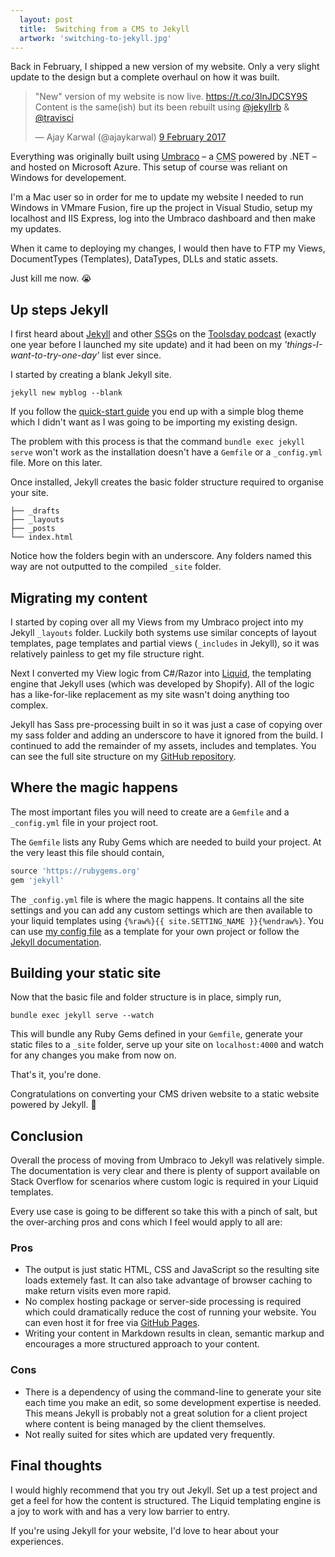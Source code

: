 ```yaml
---
  layout: post
  title:  Switching from a CMS to Jekyll
  artwork: 'switching-to-jekyll.jpg'
---
```


Back in February, I shipped a new version of my website. Only a very slight update to the design but a complete overhaul on how it was built.

<blockquote class="twitter-tweet" data-lang="en-gb"><p lang="en" dir="ltr">&quot;New&quot; version of my website is now live. <a href="https://t.co/3lnJDCSY9S">https://t.co/3lnJDCSY9S</a><br>Content is the same(ish) but its been rebuilt using <a href="https://twitter.com/jekyllrb">@jekyllrb</a> &amp; <a href="https://twitter.com/travisci">@travisci</a></p>&mdash; Ajay Karwal (@ajaykarwal) <a href="https://twitter.com/ajaykarwal/status/829825398385082368">9 February 2017</a></blockquote>


Everything was originally built using [Umbraco](https://umbraco.com/) – a <abbr title="Content Management System">CMS</abbr> powered by .NET – and hosted on Microsoft Azure. This setup of course was reliant on Windows for developement.

I'm a Mac user so in order for me to update my website I needed to run Windows in VMmare Fusion, fire up the project in Visual Studio, setup my localhost and IIS Express, log into the Umbraco dashboard and then make my updates. 

When it came to deploying my changes, I would then have to FTP my Views, DocumentTypes (Templates), DataTypes, DLLs and static assets.

Just kill me now. 😭

## Up steps Jekyll

I first heard about [Jekyll](https://jekyllrb.com/) and other <abbr title="Static Site Generator">SSG</abbr>s on the [Toolsday podcast](http://www.toolsday.io/episodes/static-site-gens.html) (exactly one year before I launched my site update) and it had been on my *'things-I-want-to-try-one-day'* list ever since.

I started by creating a blank Jekyll site.

```shell
jekyll new myblog --blank
```

If you follow the [quick-start guide](https://jekyllrb.com/docs/quickstart/) you end up with a simple blog theme which I didn't want as I was going to be importing my existing design.

The problem with this process is that the command `bundle exec jekyll serve` won't work as the installation doesn't have a `Gemfile` or a `_config.yml` file. More on this later.

Once installed, Jekyll creates the basic folder structure required to organise your site.

```
├── _drafts
├── _layouts
├── _posts
└── index.html
```

Notice how the folders begin with an underscore. Any folders named this way are not outputted to the compiled `_site` folder.



## Migrating my content

I started by coping over all my Views from my Umbraco project into my Jekyll `_layouts` folder. Luckily both systems use similar concepts of layout templates, page templates and partial views (`_includes` in Jekyll), so it was relatively painless to get my file structure right.

Next I converted my View logic from C#/Razor into [Liquid](https://shopify.github.io/liquid/), the templating engine that Jekyll uses (which was developed by Shopify). All of the logic has a like-for-like replacement as my site wasn't doing anything too complex.

Jekyll has Sass pre-processing built in so it was just a case of copying over my sass folder and adding an underscore to have it ignored from the build. I continued to add the remainder of my assets, includes and templates. You can see the full site structure on my [GitHub repository](https://github.com/ajaykarwal/portfolio).



## Where the magic happens

The most important files you will need to create are a `Gemfile` and a `_config.yml` file in your project root.

The `Gemfile` lists any Ruby Gems which are needed to build your project. At the very least this file should contain,

```ruby
source 'https://rubygems.org'
gem 'jekyll'
```

The `_config.yml` file is where the magic happens. It contains all the site settings and you can add any custom settings which are then available to your liquid templates using `{%raw%}{{ site.SETTING_NAME }}{%endraw%}`. You can use [my config file](https://github.com/ajaykarwal/portfolio/blob/master/_config.yml) as a template for your own project or follow the [Jekyll documentation](https://jekyllrb.com/docs/configuration/).



## Building your static site

Now that the basic file and folder structure is in place, simply run,

```
bundle exec jekyll serve --watch
```

This will bundle any Ruby Gems defined in your `Gemfile`, generate your static files to a `_site` folder, serve up your site on `localhost:4000` and watch for any changes you make from now on.

That's it, you're done.

Congratulations on converting your CMS driven website to a static website powered by Jekyll. 🎉



## Conclusion

Overall the process of moving from Umbraco to Jekyll was relatively simple. The documentation is very clear and there is plenty of support available on Stack Overflow for scenarios where custom logic is required in your Liquid templates.

Every use case is going to be different so take this with a pinch of salt, but the over-arching pros and cons which I feel would apply to all are:

### Pros

- The output is just static HTML, CSS and JavaScript so the resulting site loads extemely fast. It can also take advantage of browser caching to make return visits even more rapid.
- No complex hosting package or server-side processing is required which could dramatically reduce the cost of running your website. You can even host it for free via [GitHub Pages](https://help.github.com/articles/using-jekyll-as-a-static-site-generator-with-github-pages/).
- Writing your content in Markdown results in clean, semantic markup and encourages a more structured approach to your content.

### Cons

- There is a dependency of using the command-line to generate your site each time you make an edit, so some development expertise is needed. This means Jekyll is probably not a great solution for a client project where content is being managed by the client themselves.
- Not really suited for sites which are updated very frequently.

## Final thoughts

I would highly recommend that you try out Jekyll. Set up a test project and get a feel for how the content is structured. The Liquid templating engine is a joy to work with and has a very low barrier to entry.

If you're using Jekyll for your website, I'd love to hear about your experiences.

